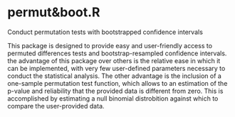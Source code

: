 # permut&boot.R
Conduct permutation tests with bootstrapped confidence intervals

This package is designed to provide easy and user-friendly access to permuted differences tests and bootstrap-resampled confidence intervals.
the advantage of this package over others is the relative ease in which it can be implemented, with very few user-defined parameters necessary to conduct the statistical analysis. The other advantage is the inclusion of a one-sample permutation test function, which allows to an estimation of the p-value and reliability that the provided data is different from zero. This is accomplished by estimating a null binomial distrobition against which to compare the user-provided data.
